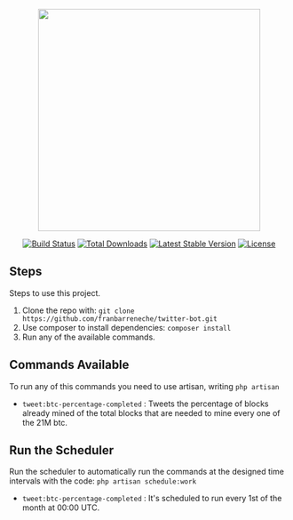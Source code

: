 <p align="center"><a href="https://laravel.com" target="_blank"><img src="https://raw.githubusercontent.com/laravel/art/master/logo-lockup/5%20SVG/2%20CMYK/1%20Full%20Color/laravel-logolockup-cmyk-red.svg" width="400"></a></p>

<p align="center">
<a href="https://travis-ci.org/laravel/framework"><img src="https://travis-ci.org/laravel/framework.svg" alt="Build Status"></a>
<a href="https://packagist.org/packages/laravel/framework"><img src="https://img.shields.io/packagist/dt/laravel/framework" alt="Total Downloads"></a>
<a href="https://packagist.org/packages/laravel/framework"><img src="https://img.shields.io/packagist/v/laravel/framework" alt="Latest Stable Version"></a>
<a href="https://packagist.org/packages/laravel/framework"><img src="https://img.shields.io/packagist/l/laravel/framework" alt="License"></a>
</p>

## Steps

Steps to use this project.

1. Clone the repo with: `git clone https://github.com/franbarreneche/twitter-bot.git`
2. Use composer to install dependencies: `composer install`
3. Run any of the available commands.

## Commands Available
To run any of this commands you need to use artisan, writing `php artisan`
 - `tweet:btc-percentage-completed` : Tweets the percentage of blocks already mined of the total blocks that are needed to mine every one of the 21M btc.

## Run the Scheduler
Run the scheduler to automatically run the commands at the designed time intervals with the code: `php artisan schedule:work`
 - `tweet:btc-percentage-completed` : It's scheduled to run every 1st of the month at 00:00 UTC.

